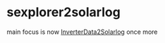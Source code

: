 sexplorer2solarlog
==================

main focus is now [InverterData2Solarlog](../InverterData2Solarlog)
once more
